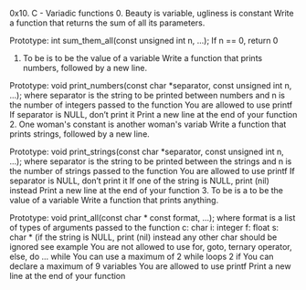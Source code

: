0x10. C - Variadic functions
0. Beauty is variable, ugliness is constant
Write a function that returns the sum of all its parameters.

Prototype: int sum_them_all(const unsigned int n, ...);
If n == 0, return 0
1. To be is to be the value of a variable
Write a function that prints numbers, followed by a new line.

Prototype: void print_numbers(const char *separator, const unsigned int n, ...);
where separator is the string to be printed between numbers
and n is the number of integers passed to the function
You are allowed to use printf
If separator is NULL, don’t print it
Print a new line at the end of your function
2. One woman's constant is another woman's variab
Write a function that prints strings, followed by a new line.

Prototype: void print_strings(const char *separator, const unsigned int n, ...);
where separator is the string to be printed between the strings
and n is the number of strings passed to the function
You are allowed to use printf
If separator is NULL, don’t print it
If one of the string is NULL, print (nil) instead
Print a new line at the end of your function
3. To be is a to be the value of a variable
Write a function that prints anything.

Prototype: void print_all(const char * const format, ...);
where format is a list of types of arguments passed to the function
c: char
i: integer
f: float
s: char * (if the string is NULL, print (nil) instead
any other char should be ignored
see example
You are not allowed to use for, goto, ternary operator, else, do ... while
You can use a maximum of
2 while loops
2 if
You can declare a maximum of 9 variables
You are allowed to use printf
Print a new line at the end of your function
